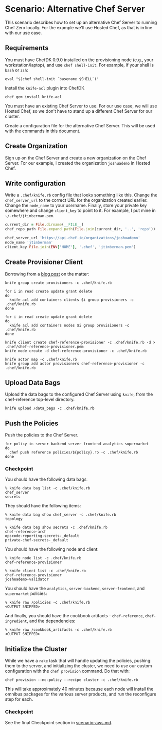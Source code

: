 # Scenario: Alternative Chef Server

This scenario describes how to set up an alternative Chef Server to running Chef Zero locally. For the example we'll use Hosted Chef, as that is in line with our use case.

## Requirements

You must have ChefDK 0.9.0 installed on the provisioning node (e.g., your workstation/laptop), and use `chef shell-init`. For example, if your shell is `bash` or `zsh`:

```
eval "$(chef shell-init `basename $SHELL`)"
```

Install the `knife-acl` plugin into ChefDK.

```
chef gem install knife-acl
```

You must have an existing Chef Server to use. For our use case, we will use Hosted Chef, so we don't have to stand up a different Chef Server for our cluster.

Create a configuration file for the alternative Chef Server. This will be used with the commands in this document.

## Create Organization

Sign up on the Chef Server and create a new organization on the Chef Server. For our example, I created the organization `joshuademo` in Hosted Chef.

## Write configuration

Write a `.chef/knife.rb` config file that looks something like this. Change the `chef_server_url` to the correct URL for the organization created earlier. Change the `node_name` to your username. Finally, store your private key somewhere and change `client_key` to point to it. For example, I put mine in `~/.chef/jtimberman.pem`.

```ruby
current_dir = File.dirname(__FILE__)
chef_repo_path File.expand_path(File.join(current_dir, '..', 'repo'))

chef_server_url 'https://api.chef.io/organizations/joshuademo'
node_name 'jtimberman'
client_key File.join(ENV['HOME'], '.chef', 'jtimberman.pem')
```

## Create Provisioner Client

Borrowing from a [blog post](http://jtimberman.housepub.org/blog/2015/02/09/quick-tip-create-a-provisioner-node/) on the matter:

```
knife group create provisioners -c .chef/knife.rb

for i in read create update grant delete
do
  knife acl add containers clients $i group provisioners -c .chef/knife.rb
done

for i in read create update grant delete
do
  knife acl add containers nodes $i group provisioners -c .chef/knife.rb
done

knife client create chef-reference-provisioner -c .chef/knife.rb -d > .chef/chef-reference-provisioner.pem
knife node create -d chef-reference-provisioner -c .chef/knife.rb

knife actor map -c .chef/knife.rb
knife group add actor provisioners chef-reference-provisioner -c .chef/knife.rb
```

## Upload Data Bags

Upload the data bags to the configured Chef Server using `knife`, from the chef-reference top-level directory.

```
knife upload /data_bags -c .chef/knife.rb
```

## Push the Policies

Push the policies to the Chef Server.

```
for policy in server-backend server-frontend analytics supermarket
do
  chef push reference policies/${policy}.rb -c .chef/knife.rb
done
```

### Checkpoint

You should have the following data bags:

```
% knife data bag list -c .chef/knife.rb
chef_server
secrets
```

They should have the following items:

```
% knife data bag show chef_server -c .chef/knife.rb
topology

% knife data bag show secrets -c .chef/knife.rb
chef-reference-arch
opscode-reporting-secrets-_default
private-chef-secrets-_default
```

You should have the following node and client:

```
% knife node list -c .chef/knife.rb
chef-reference-provisioner

% knife client list -c .chef/knife.rb
chef-reference-provisioner
joshuademo-validator
```

You should have the `analytics`, `server-backend`, `server-frontend`, and `supermarket` policies:

```
% knife raw /policies -c .chef/knife.rb
<OUTPUT SNIPPED>
```

And finally, you should have the cookbook artifacts - `chef-reference`, `chef-ingredient`, and the dependencies:

```
% knife raw /cookbook_artifacts -c .chef/knife.rb
<OUTPUT SNIPPED>
```

## Initialize the Cluster

While we have a `rake` task that will handle updating the policies, pushing them to the server, and initializing the cluster, we need to use our custom configuration with the `chef provision` command. Do that with:

```
chef provision --no-policy --recipe cluster -c .chef/knife.rb
```

This will take approximately 40 minutes because each node will install the omnibus packages for the various server products, and run the reconfigure step for each.

### Checkpoint

See the final Checkpoint section in [scenario-aws.md](./scenario-aws.md).
